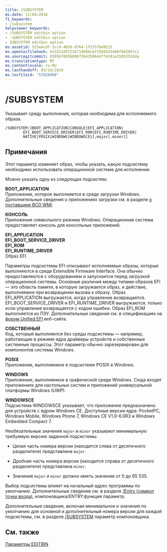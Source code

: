 ```yaml
---
title: /SUBSYSTEM
ms.date: 11/04/2016
f1_keywords:
- /subsystem
helpviewer_keywords:
- /SUBSYSTEM editbin option
- -SUBSYSTEM editbin option
- SUBSYSTEM editbin option
ms.assetid: 515e4cdf-3cc4-4659-8764-1f2757b49215
ms.openlocfilehash: b13313d57226719086cb73584543488f842057c1
ms.sourcegitcommit: 8105b7003b89b73b4359644ff4281e1595352dda
ms.translationtype: MT
ms.contentlocale: ru-RU
ms.lasthandoff: 03/14/2019
ms.locfileid: "57820498"
---
```

# <a name="subsystem"></a>/SUBSYSTEM

Указывает среду выполнения, которая необходима для исполняемого образа.

```
/SUBSYSTEM:{BOOT_APPLICATION|CONSOLE|EFI_APPLICATION|
        EFI_BOOT_SERVICE_DRIVER|EFI_ROM|EFI_RUNTIME_DRIVER|
        NATIVE|POSIX|WINDOWS|WINDOWSCE}[,major[.minor]]
```

## <a name="remarks"></a>Примечания

Этот параметр изменяет образ, чтобы указать, какую подсистему необходимо использовать операционной системе для исполнения.

Можно указать одну из следующих подсистем:

**BOOT_APPLICATION**<br/>
Приложение, которое выполняется в среде загрузки Windows. Дополнительные сведения о приложениях загрузки см. в разделе [о поставщике BCD WMI](/previous-versions/windows/desktop/bcd/about-bcd).

**КОНСОЛЬ**<br/>
Приложения символьного режима Windows. Операционная система предоставляет консоль для консольных приложений.

**EFI_APPLICATION**<br/>
**EFI_BOOT_SERVICE_DRIVER**<br/>
**EFI_ROM**<br/>
**EFI_RUNTIME_DRIVER**<br/>
Образ EFI

Параметры подсистемы EFI описывают исполняемые образы, которые выполняются в среде Extensible Firmware Interface. Она обычно предоставляются с оборудованием и запускается перед загрузкой операционной системы. Основные различия между типами образов EFI — это область памяти, в которую загружается образ, и действие, выполняемое при возвращении вызова к образу. Образ EFI_APPLICATION выгружается, когда управление возвращается. EFI_BOOT_SERVICE_DRIVER и EFI_RUNTIME_DRIVER выгружаются, только если управление возвращается с кодом ошибки. Образ EFI_ROM выполняется из ПЗУ. Дополнительные сведения см. в спецификациях на [форум Unified EFI](http://www.uefi.org/) веб-сайта.

**СОБСТВЕННЫЙ**<br/>
Код, который выполняется без среды подсистемы — например, работающие в режиме ядра драйверы устройств и собственные системные процессы. Этот параметр обычно зарезервирован для компонентов системы Windows.

**POSIX**<br/>
Приложение, выполняемое в подсистеме POSIX в Windows.

**WINDOWS**<br/>
Приложение, выполняемое в графической среде Windows. Сюда входят приложениях для настольных систем и приложений универсальной платформы Windows (UWP).

**WINDOWSCE**<br/>
Подсистема WINDOWSCE указывает, что приложение предназначено для устройств с ядром Windows CE. Доступные версии ядра: PocketPC, Windows Mobile, Windows Phone 7, Windows CE V1.0-6.0R3 и Windows Embedded Compact 7.

Необязательные значения `major` и `minor` указывают минимальную требуемую версию заданной подсистемы:

- Целая часть номера версии (находится слева от десятичного разделителя) представлена `major`.

- Дробная часть номера версии (находится справа от десятичного разделителя) представлена `minor`.

- Значения `major` и `minor` должно иметь значение от 0 до 65 535.

Выбор подсистемы влияет на начальный адрес программы по умолчанию. Дополнительные сведения см. в разделе [/Entry (символ точки входа)](entry-entry-point-symbol.md), компоновщика/ENTRY:*функция* параметр.

Дополнительные сведения, включая минимальное и значения по умолчанию для основной и дополнительный номера версии для каждой подсистемы, см. в разделе [/SUBSYSTEM](subsystem-specify-subsystem.md) параметр компоновщика.

## <a name="see-also"></a>См. также

[Параметры EDITBIN](editbin-options.md)

